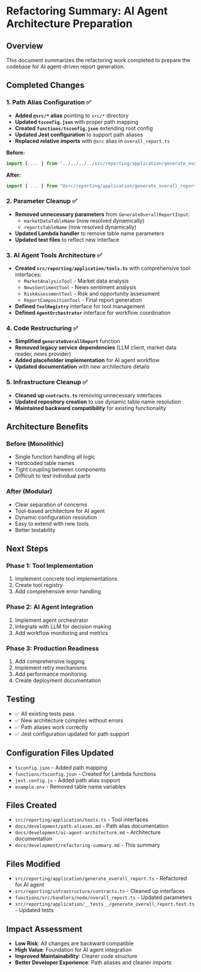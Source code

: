 # Refactoring Summary: AI Agent Architecture Preparation

## Overview

This document summarizes the refactoring work completed to prepare the codebase for AI agent-driven report generation.

## Completed Changes

### 1. Path Alias Configuration ✅

- **Added `@src/*` alias** pointing to `src/*` directory
- **Updated `tsconfig.json`** with proper path mapping
- **Created `functions/tsconfig.json`** extending root config
- **Updated Jest configuration** to support path aliases
- **Replaced relative imports** with `@src` alias in `overall_report.ts`

**Before:**

```typescript
import { ... } from "../../../../src/reporting/application/generate_overall_report";
```

**After:**

```typescript
import { ... } from "@src/reporting/application/generate_overall_report";
```

### 2. Parameter Cleanup ✅

- **Removed unnecessary parameters** from `GenerateOverallReportInput`:
  - `marketDataTableName` (now resolved dynamically)
  - `reportsTableName` (now resolved dynamically)
- **Updated Lambda handler** to remove table name parameters
- **Updated test files** to reflect new interface

### 3. AI Agent Tools Architecture ✅

- **Created `src/reporting/application/tools.ts`** with comprehensive tool interfaces:
  - `MarketAnalysisTool` - Market data analysis
  - `NewsSentimentTool` - News sentiment analysis
  - `RiskAssessmentTool` - Risk and opportunity assessment
  - `ReportCompositionTool` - Final report generation
- **Defined `ToolRegistry`** interface for tool management
- **Defined `AgentOrchestrator`** interface for workflow coordination

### 4. Code Restructuring ✅

- **Simplified `generateOverallReport`** function
- **Removed legacy service dependencies** (LLM client, market data reader, news provider)
- **Added placeholder implementation** for AI agent workflow
- **Updated documentation** with new architecture details

### 5. Infrastructure Cleanup ✅

- **Cleaned up `contracts.ts`** removing unnecessary interfaces
- **Updated repository creation** to use dynamic table name resolution
- **Maintained backward compatibility** for existing functionality

## Architecture Benefits

### Before (Monolithic)

- Single function handling all logic
- Hardcoded table names
- Tight coupling between components
- Difficult to test individual parts

### After (Modular)

- Clear separation of concerns
- Tool-based architecture for AI agent
- Dynamic configuration resolution
- Easy to extend with new tools
- Better testability

## Next Steps

### Phase 1: Tool Implementation

1. Implement concrete tool implementations
2. Create tool registry
3. Add comprehensive error handling

### Phase 2: AI Agent Integration

1. Implement agent orchestrator
2. Integrate with LLM for decision making
3. Add workflow monitoring and metrics

### Phase 3: Production Readiness

1. Add comprehensive logging
2. Implement retry mechanisms
3. Add performance monitoring
4. Create deployment documentation

## Testing

- ✅ All existing tests pass
- ✅ New architecture compiles without errors
- ✅ Path aliases work correctly
- ✅ Jest configuration updated for path support

## Configuration Files Updated

- `tsconfig.json` - Added path mapping
- `functions/tsconfig.json` - Created for Lambda functions
- `jest.config.js` - Added path alias support
- `example.env` - Removed table name variables

## Files Created

- `src/reporting/application/tools.ts` - Tool interfaces
- `docs/development/path-aliases.md` - Path alias documentation
- `docs/development/ai-agent-architecture.md` - Architecture documentation
- `docs/development/refactoring-summary.md` - This summary

## Files Modified

- `src/reporting/application/generate_overall_report.ts` - Refactored for AI agent
- `src/reporting/infrastructure/contracts.ts` - Cleaned up interfaces
- `functions/src/handlers/node/overall_report.ts` - Updated parameters
- `src/reporting/application/__tests__/generate_overall_report.test.ts` - Updated tests

## Impact Assessment

- **Low Risk**: All changes are backward compatible
- **High Value**: Foundation for AI agent integration
- **Improved Maintainability**: Clearer code structure
- **Better Developer Experience**: Path aliases and cleaner imports
